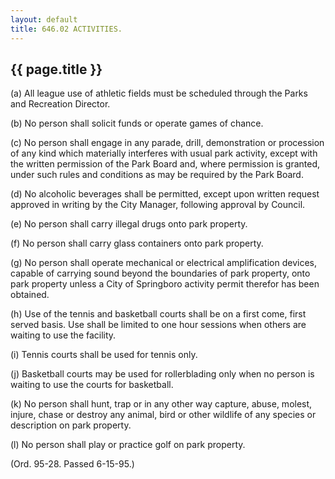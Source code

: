 ```yaml
---
layout: default 
title: 646.02 ACTIVITIES.
---
```


{{ page.title }}
----------------

​(a) All league use of athletic fields must be scheduled through the
Parks and Recreation Director.

​(b) No person shall solicit funds or operate games of chance.

​(c) No person shall engage in any parade, drill, demonstration or
procession of any kind which materially interferes with usual park
activity, except with the written permission of the Park Board and,
where permission is granted, under such rules and conditions as may be
required by the Park Board.

​(d) No alcoholic beverages shall be permitted, except upon written
request approved in writing by the City Manager, following approval by
Council.

​(e) No person shall carry illegal drugs onto park property.

​(f) No person shall carry glass containers onto park property.

​(g) No person shall operate mechanical or electrical amplification
devices, capable of carrying sound beyond the boundaries of park
property, onto park property unless a City of Springboro activity permit
therefor has been obtained.

​(h) Use of the tennis and basketball courts shall be on a first come,
first served basis. Use shall be limited to one hour sessions when
others are waiting to use the facility.

​(i) Tennis courts shall be used for tennis only.

​(j) Basketball courts may be used for rollerblading only when no person
is waiting to use the courts for basketball.

​(k) No person shall hunt, trap or in any other way capture, abuse,
molest, injure, chase or destroy any animal, bird or other wildlife of
any species or description on park property.

​(l) No person shall play or practice golf on park property.

(Ord. 95-28. Passed 6-15-95.)
